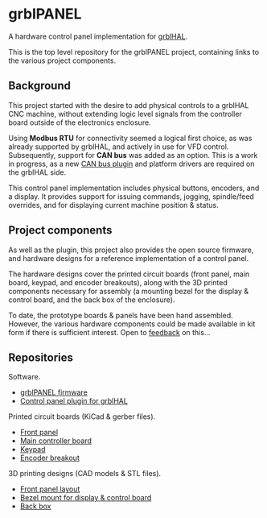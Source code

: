 # grblPANEL

A hardware control panel implementation for [grblHAL](https://github.com/grblHAL).

This is the top level repository for the grblPANEL project, containing links to the various project components.

## Background

This project started with the desire to add physical controls to a grblHAL CNC machine, without extending logic level signals from the controller board outside of the electronics enclosure.

Using **Modbus RTU** for connectivity seemed a logical first choice, as was already supported by grblHAL, and actively in use for VFD control. Subsequently, support for **CAN bus** was added as an option. This is a work in progress, as a new [CAN bus plugin](https://github.com/dresco/Plugin_canbus) and platform drivers are required on the grblHAL side.

This control panel implementation includes physical buttons, encoders, and a display. It provides support for issuing commands, jogging, spindle/feed overrides, and for displaying current machine position & status.

## Project components

As well as the plugin, this project also provides the open source firmware, and  hardware designs for a reference implementation of a control panel.

The hardware designs cover the printed circuit boards (front panel, main board, keypad, and encoder breakouts), along with the 3D printed components necessary for assembly (a mounting bezel for the display & control board, and the back box of the enclosure).

To date, the prototype boards & panels have been hand assembled. However, the various hardware components could be made available in kit form if there is sufficient interest. Open to [feedback](https://github.com/grblHAL/core/discussions/82) on this...

## Repositories

Software.
 - [grblPANEL firmware](https://github.com/dresco/grblpanel_firmware) 
 - [Control panel plugin for grblHAL](https://github.com/dresco/Plugin_panel)

Printed circuit boards (KiCad & gerber files).
 - [Front panel](https://github.com/dresco/grblpanel_front_panel)
 - [Main controller board](https://github.com/dresco/grblpanel_main_board)
 - [Keypad](https://github.com/dresco/grblpanel_keypad_6x11)
 - [Encoder breakout](https://github.com/dresco/grblpanel_encoder_breakout)

3D printing designs (CAD models & STL files).
 - [Front panel layout](https://github.com/dresco/grblpanel_front_panel_openscad)
 - [Bezel mount for display & control board](https://github.com/dresco/grblpanel_display_bezel)
 - [Back box](https://github.com/dresco/grblpanel_back_box)

